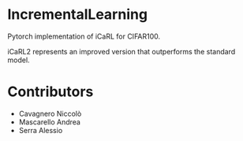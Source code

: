 # IncrementalLearning
Pytorch implementation of iCaRL for CIFAR100.

iCaRL2 represents an improved version that outperforms the standard model.

# Contributors
- Cavagnero Niccolò
- Mascarello Andrea
- Serra Alessio
